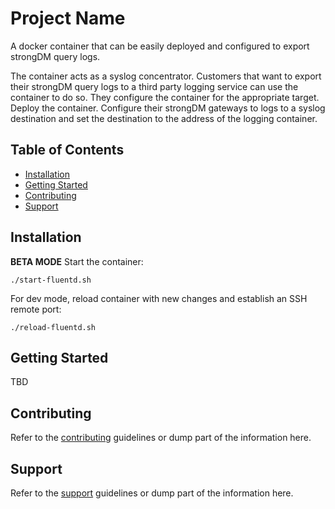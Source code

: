 # Project Name
A docker container that can be easily deployed and configured to export strongDM query logs.

The container acts as a syslog concentrator. Customers that want to export their strongDM query logs to a third party logging service can use the container to do so. They configure the container for the appropriate target. Deploy the container. Configure their strongDM gateways to logs to a syslog destination and set the destination to the address of the logging container.

## Table of Contents
* [Installation](#installation)
* [Getting Started](#getting-started)
* [Contributing](#contributing)
* [Support](#support)

## Installation
**BETA MODE**
Start the container:
```
./start-fluentd.sh
```

For dev mode, reload container with new changes and establish an SSH remote port:
```
./reload-fluentd.sh
```

## Getting Started
TBD

## Contributing
Refer to the [contributing](CONTRIBUTING.md) guidelines or dump part of the information here.

## Support
Refer to the [support](SUPPORT.md) guidelines or dump part of the information here.

